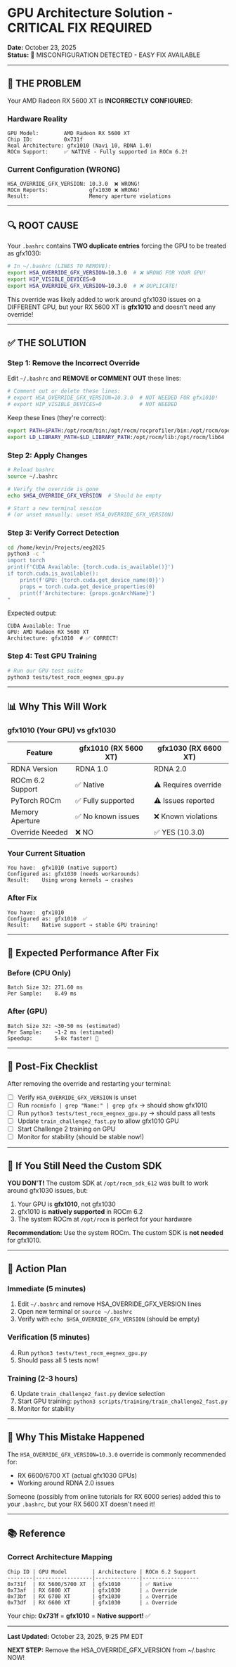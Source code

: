 # GPU Architecture Solution - CRITICAL FIX REQUIRED

**Date:** October 23, 2025  
**Status:** 🔴 MISCONFIGURATION DETECTED - EASY FIX AVAILABLE

---

## 🎯 THE PROBLEM

Your AMD Radeon RX 5600 XT is **INCORRECTLY CONFIGURED**:

### Hardware Reality
```
GPU Model:        AMD Radeon RX 5600 XT
Chip ID:          0x731f
Real Architecture: gfx1010 (Navi 10, RDNA 1.0)
ROCm Support:     ✅ NATIVE - Fully supported in ROCm 6.2!
```

### Current Configuration (WRONG)
```
HSA_OVERRIDE_GFX_VERSION: 10.3.0  ❌ WRONG!
ROCm Reports:             gfx1030 ❌ WRONG!
Result:                   Memory aperture violations
```

---

## 🔍 ROOT CAUSE

Your `.bashrc` contains **TWO duplicate entries** forcing the GPU to be treated as gfx1030:

```bash
# In ~/.bashrc (LINES TO REMOVE):
export HSA_OVERRIDE_GFX_VERSION=10.3.0  # ❌ WRONG FOR YOUR GPU!
export HIP_VISIBLE_DEVICES=0
export HSA_OVERRIDE_GFX_VERSION=10.3.0  # ❌ DUPLICATE!
```

This override was likely added to work around gfx1030 issues on a DIFFERENT GPU, but your RX 5600 XT is **gfx1010** and doesn't need any override!

---

## ✅ THE SOLUTION

### Step 1: Remove the Incorrect Override

Edit `~/.bashrc` and **REMOVE or COMMENT OUT** these lines:

```bash
# Comment out or delete these lines:
# export HSA_OVERRIDE_GFX_VERSION=10.3.0  # NOT NEEDED FOR gfx1010!
# export HIP_VISIBLE_DEVICES=0            # NOT NEEDED
```

Keep these lines (they're correct):
```bash
export PATH=$PATH:/opt/rocm/bin:/opt/rocm/rocprofiler/bin:/opt/rocm/opencl/bin
export LD_LIBRARY_PATH=$LD_LIBRARY_PATH:/opt/rocm/lib:/opt/rocm/lib64
```

### Step 2: Apply Changes

```bash
# Reload bashrc
source ~/.bashrc

# Verify the override is gone
echo $HSA_OVERRIDE_GFX_VERSION  # Should be empty

# Start a new terminal session
# (or unset manually: unset HSA_OVERRIDE_GFX_VERSION)
```

### Step 3: Verify Correct Detection

```bash
cd /home/kevin/Projects/eeg2025
python3 -c "
import torch
print(f'CUDA Available: {torch.cuda.is_available()}')
if torch.cuda.is_available():
    print(f'GPU: {torch.cuda.get_device_name(0)}')
    props = torch.cuda.get_device_properties(0)
    print(f'Architecture: {props.gcnArchName}')
"
```

Expected output:
```
CUDA Available: True
GPU: AMD Radeon RX 5600 XT
Architecture: gfx1010  # ✅ CORRECT!
```

### Step 4: Test GPU Training

```bash
# Run our GPU test suite
python3 tests/test_rocm_eegnex_gpu.py
```

---

## 📊 Why This Will Work

### gfx1010 (Your GPU) vs gfx1030
| Feature | gfx1010 (RX 5600 XT) | gfx1030 (RX 6600 XT) |
|---------|---------------------|---------------------|
| RDNA Version | RDNA 1.0 | RDNA 2.0 |
| ROCm 6.2 Support | ✅ Native | ⚠️ Requires override |
| PyTorch ROCm | ✅ Fully supported | ⚠️ Issues reported |
| Memory Aperture | ✅ No known issues | ❌ Known violations |
| Override Needed | ❌ NO | ✅ YES (10.3.0) |

### Your Current Situation
```
You have:  gfx1010 (native support)
Configured as: gfx1030 (needs workarounds)
Result:    Using wrong kernels → crashes
```

### After Fix
```
You have:  gfx1010
Configured as: gfx1010  ✅
Result:    Native support → stable GPU training!
```

---

## 🚀 Expected Performance After Fix

### Before (CPU Only)
```
Batch Size 32: 271.60 ms
Per Sample:    8.49 ms
```

### After (GPU)
```
Batch Size 32: ~30-50 ms (estimated)
Per Sample:    ~1-2 ms (estimated)
Speedup:       5-8x faster! 🚀
```

---

## 📝 Post-Fix Checklist

After removing the override and restarting your terminal:

- [ ] Verify `HSA_OVERRIDE_GFX_VERSION` is unset
- [ ] Run `rocminfo | grep "Name:" | grep gfx` → should show gfx1010
- [ ] Run `python3 tests/test_rocm_eegnex_gpu.py` → should pass all tests
- [ ] Update `train_challenge2_fast.py` to allow gfx1010 GPU
- [ ] Start Challenge 2 training on GPU
- [ ] Monitor for stability (should be stable now!)

---

## 🔧 If You Still Need the Custom SDK

**YOU DON'T!** The custom SDK at `/opt/rocm_sdk_612` was built to work around gfx1030 issues, but:

1. Your GPU is **gfx1010**, not gfx1030
2. gfx1010 is **natively supported** in ROCm 6.2
3. The system ROCm at `/opt/rocm` is perfect for your hardware

**Recommendation:** Use the system ROCm. The custom SDK is **not needed** for gfx1010.

---

## 🎯 Action Plan

### Immediate (5 minutes)
1. Edit `~/.bashrc` and remove HSA_OVERRIDE_GFX_VERSION lines
2. Open new terminal or `source ~/.bashrc`
3. Verify with `echo $HSA_OVERRIDE_GFX_VERSION` (should be empty)

### Verification (5 minutes)
4. Run `python3 tests/test_rocm_eegnex_gpu.py`
5. Should pass all 5 tests now!

### Training (2-3 hours)
6. Update `train_challenge2_fast.py` device selection
7. Start GPU training: `python3 scripts/training/train_challenge2_fast.py`
8. Monitor for stability

---

## 🐛 Why This Mistake Happened

The `HSA_OVERRIDE_GFX_VERSION=10.3.0` override is commonly recommended for:
- RX 6600/6700 XT (actual gfx1030 GPUs)
- Working around RDNA 2.0 issues

Someone (possibly from online tutorials for RX 6000 series) added this to your `.bashrc`, but your RX 5600 XT doesn't need it!

---

## 📚 Reference

### Correct Architecture Mapping
```
Chip ID | GPU Model        | Architecture | ROCm 6.2 Support
--------|------------------|--------------|------------------
0x731f  | RX 5600/5700 XT  | gfx1010      | ✅ Native
0x73af  | RX 6800 XT       | gfx1030      | ⚠️ Override
0x73bf  | RX 6700 XT       | gfx1030      | ⚠️ Override  
0x73df  | RX 6600 XT       | gfx1030      | ⚠️ Override
```

Your chip: **0x731f** = **gfx1010** = **Native support!** ✅

---

**Last Updated:** October 23, 2025, 9:25 PM EDT

**NEXT STEP:** Remove the HSA_OVERRIDE_GFX_VERSION from ~/.bashrc NOW!
